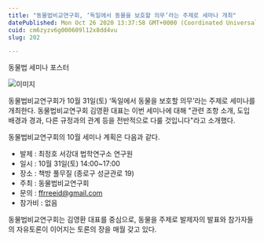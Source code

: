 ```yaml
---
title: "동물법비교연구회, ‘독일에서 동물을 보호할 의무’라는 주제로 세마나 개최"
datePublished: Mon Oct 26 2020 13:37:58 GMT+0000 (Coordinated Universal Time)
cuid: cm6zyzv6g000609l12x8dd4vu
slug: 202

---
```



동물법 세미나 포스터

![이미지](https://cdn.hashnode.com/res/hashnode/image/upload/v1739247398595/eb4bdcff-6266-4c78-aa8b-b2813f6b9c2b.png)

동물법비교연구회가 10월 31일(토) ‘독일에서 동물을 보호할 의무’라는 주제로 세미나를 개최한다. 동물법비교연구회 김영환 대표는 이번 세미나에 대해 "관련 조항 소개, 도입배경과 경과, 다른 규정과의 관계 등을 전반적으로 다룰 것입니다"라고 소개했다.

동물법비교연구회의 10월 세미나 계획은 다음과 같다.

- 발제 : 최정호 서강대 법학연구소 연구원
- 일시 : 10월 31일(토) 14:00~17:00
- 장소 : 책방 풀무질 (종로구 성균관로 19)
- 주최 : 동물법비교연구회
- 문의 : ffrreeid@gmail.com
- 참가비 : 없음

동물법비교연구회는 김영환 대표를 중심으로, 동물을 주제로 발제자의 발표와 참가자들의 자유토론이 이어지는 토론의 장을 매월 갖고 있다.